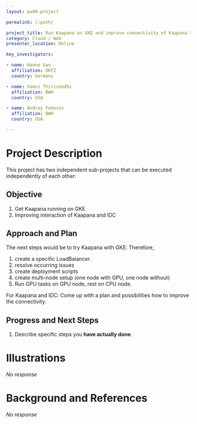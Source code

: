 ```yaml
---
layout: pw40-project

permalink: /:path/

project_title: Run Kaapana on GKE and improve connectivity of Kaapana to IDC
category: Cloud / Web
presenter_location: Online

key_investigators:

- name: Hanno Gao
  affiliation: DKFZ
  country: Germany

- name: Vamsi Thiriveedhi
  affiliation: BWH
  country: USA

- name: Andrey Fedorov
  affiliation: BWH
  country: USA

---
```


# Project Description

<!-- Add a short paragraph describing the project. -->

This project has two independent sub-projects that can be executed independently of each other:

## Objective

<!-- Describe here WHAT you would like to achieve (what you will have as end result). -->

1.  Get Kaapana running on GKE
2.  Improving interaction of Kaapana and IDC

## Approach and Plan

<!-- Describe here HOW you would like to achieve the objectives stated above. -->

The next steps would be to try Kaapana with GKE: Therefore,

1. create a specific LoadBalancer.
2. resolve occurring issues
3. create deployment scripts
4. create multi-node setup (one node with GPU, one node without)
5. Run GPU tasks on GPU node, rest on CPU node.

For Kaapana and IDC:
Come up with a plan and possibilities how to improve the connectivity.

## Progress and Next Steps

<!-- Update this section as you make progress, describing of what you have ACTUALLY DONE.
     If there are specific steps that you could not complete then you can describe them here, too. -->

1.  Describe specific steps you **have actually done**.

# Illustrations

<!-- Add pictures and links to videos that demonstrate what has been accomplished. -->

*No response*

# Background and References

<!-- If you developed any software, include link to the source code repository.
     If possible, also add links to sample data, and to any relevant publications. -->

*No response*
